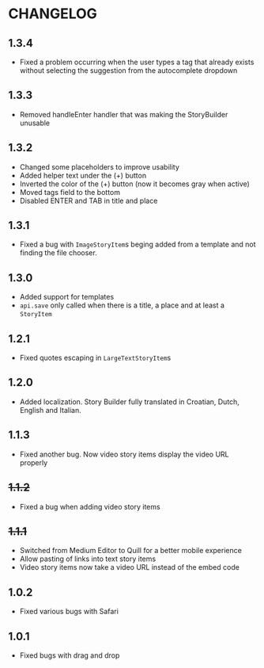 # CHANGELOG

## 1.3.4

* Fixed a problem occurring when the user types a tag that already exists without selecting the suggestion from the autocomplete dropdown

## 1.3.3

* Removed handleEnter handler that was making the StoryBuilder unusable

## 1.3.2

* Changed some placeholders to improve usability
* Added helper text under the (+) button
* Inverted the color of the (+) button (now it becomes gray when active)
* Moved tags field to the bottom
* Disabled ENTER and TAB in title and place

## 1.3.1

* Fixed a bug with `ImageStoryItem`s beging added from a template and not finding the file chooser.

## 1.3.0

* Added support for templates
* `api.save` only called when there is a title, a place and at least a `StoryItem`

## 1.2.1

* Fixed quotes escaping in `LargeTextStoryItem`s

## 1.2.0

* Added localization. Story Builder fully translated in Croatian, Dutch, English and Italian.

## 1.1.3

* Fixed another bug. Now video story items display the video URL properly

## ~~1.1.2~~

* Fixed a bug when adding video story items

## ~~1.1.1~~

* Switched from Medium Editor to Quill for a better mobile experience
* Allow pasting of links into text story items
* Video story items now take a video URL instead of the embed code

## 1.0.2

* Fixed various bugs with Safari

## 1.0.1

* Fixed bugs with drag and drop
